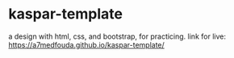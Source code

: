 # kaspar-template
a design with html, css, and bootstrap, for practicing.
link for live: https://a7medfouda.github.io/kaspar-template/
